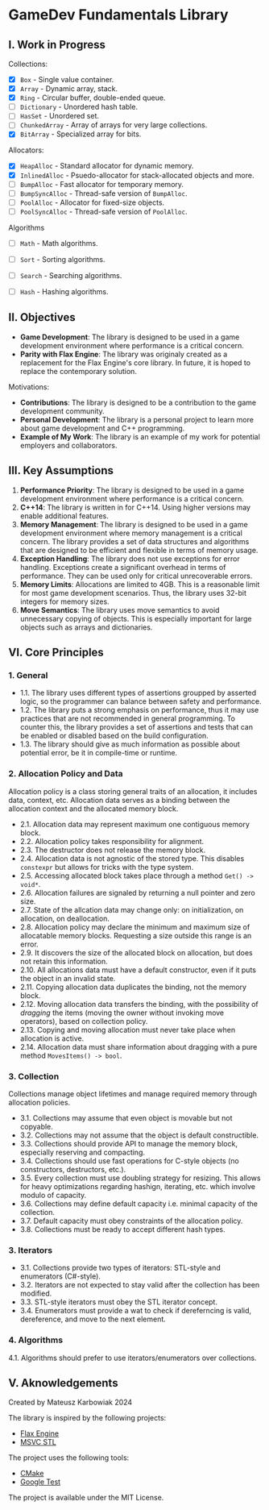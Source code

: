 # GameDev Fundamentals Library

## I. Work in Progress

Collections:

- [x] `Box` - Single value container.
- [x] `Array` - Dynamic array, stack.
- [x] `Ring` - Circular buffer, double-ended queue.
- [ ] `Dictionary` - Unordered hash table.
- [ ] `HasSet` - Unordered set.
- [ ] `ChunkedArray` - Array of arrays for very large collections.
- [x] `BitArray` - Specialized array for bits.

Allocators:

- [x] `HeapAlloc` - Standard allocator for dynamic memory.
- [x] `InlinedAlloc` - Psuedo-allocator for stack-allocated objects and more.
- [ ] `BumpAlloc` - Fast allocator for temporary memory.
- [ ] `BumpSyncAlloc` - Thread-safe version of `BumpAlloc`.
- [ ] `PoolAlloc` - Allocator for fixed-size objects.
- [ ] `PoolSyncAlloc` - Thread-safe version of `PoolAlloc`.

Algorithms

- [ ] `Math` - Math algorithms.
- [ ] `Sort` - Sorting algorithms.
- [ ] `Search` - Searching algorithms.
- [ ] `Hash` - Hashing algorithms.


## II. Objectives

- **Game Development**: The library is designed to be used in a game development environment where performance is a critical concern.
- **Parity with Flax Engine**: The library was originaly created as a replacement for the Flax Engine's core library. In future, it is hoped to replace the contemporary solution.

Motivations:

- **Contributions**: The library is designed to be a contribution to the game development community.
- **Personal Development**: The library is a personal project to learn more about game development and C++ programming.
- **Example of My Work**: The library is an example of my work for potential employers and collaborators.


## III. Key Assumptions

1. **Performance Priority**: The library is designed to be used in a game development environment where performance is a critical concern.
2. **C++14**: The library is written in for C++14. Using higher versions may enable additional features.
3. **Memory Management**: The library is designed to be used in a game development environment where memory management is a critical concern. The library provides a set of data structures and algorithms that are designed to be efficient and flexible in terms of memory usage.
4. **Exception Handling**: The library does not use exceptions for error handling. Exceptions create a significant overhead in terms of performance. They can be used only for critical unrecoverable errors.
5. **Memory Limits**: Allocations are limited to 4GB. This is a reasonable limit for most game development scenarios. Thus, the library uses 32-bit integers for memory sizes.
6. **Move Semantics**: The library uses move semantics to avoid unnecessary copying of objects. This is especially important for large objects such as arrays and dictionaries.


## VI. Core Principles

### 1. General

- 1.1. The library uses different types of assertions groupped by asserted logic, so the programmer can balance between safety and performance.
- 1.2. The library puts a strong emphasis on performance, thus it may use practices that are not recommended in general programming. To counter this, the library provides a set of assertions and tests that can be enabled or disabled based on the build configuration.
- 1.3. The library should give as much information as possible about potential error, be it in compile-time or runtime.

### 2. Allocation Policy and Data

Allocation policy is a class storing general traits of an allocation, it includes data, context, etc. Allocation data serves as a binding between the allocation context and the allocated memory block.

- 2.1. Allocation data may represent maximum one contiguous memory block.
- 2.2. Allocation policy takes responsibility for alignment.
- 2.3. The destructor does not release the memory block.
- 2.4. Allocation data is not agnostic of the stored type. This disables `constexpr` but allows for tricks with the type system.
- 2.5. Accessing allocated block takes place through a method `Get() -> void*`.
- 2.6. Allocation failures are signaled by returning a null pointer and zero size.
- 2.7. State of the allcation data may change only: on initialization, on allocation, on deallocation.
- 2.8. Allocation policy may declare the minimum and maximum size of allocatable memory blocks. Requesting a size outside this range is an error.
- 2.9. It discovers the size of the allocated block on allocation, but does not retain this information.
- 2.10. All allocations data must have a default constructor, even if it puts the object in an invalid state.
- 2.11. Copying allocation data duplicates the binding, not the memory block.
- 2.12. Moving allocation data transfers the binding, with the possibility of *dragging* the items (moving the owner without invoking move operators), based on collection policy.
- 2.13. Copying and moving allocation must never take place when allocation is active.
- 2.14. Allocation data must share information about dragging with a pure method `MovesItems() -> bool`.

### 3. Collection

Collections manage object lifetimes and manage required memory through allocation policies.

- 3.1. Collections may assume that even object is movable but not copyable.
- 3.2. Collections may not assume that the object is default constructible.
- 3.3. Collections should provide API to manage the memory block, especially reserving and compacting.
- 3.4. Collections should use fast operations for C-style objects (no constructors, destructors, etc.).
- 3.5. Every collection must use doubling strategy for resizing. This allows for heavy optimizations regarding hashign, iterating, etc. which involve modulo of capacity.
- 3.6. Collections may define default capacity i.e. minimal capacity of the collection.
- 3.7. Default capacity must obey constraints of the allocation policy.
- 3.8. Collections must be ready to accept different hash types.

### 3. Iterators

- 3.1. Collections provide two types of iterators: STL-style and enumerators (C#-style).
- 3.2. Iterators are not expected to stay valid after the collection has been modified.
- 3.3. STL-style iterators must obey the STL iterator concept.
- 3.4. Enumerators must provide a wat to check if dereferncing is valid, dereference, and move to the next element.

### 4. Algorithms

4.1. Algorithms should prefer to use iterators/enumerators over collections.


## V. Aknowledgements

Created by Mateusz Karbowiak 2024

The library is inspired by the following projects: 

- [Flax Engine](https://github.com/FlaxEngine/FlaxEngine)
- [MSVC STL](https://github.com/microsoft/STL)

The project uses the following tools:

- [CMake](https://cmake.org/)
- [Google Test](https://github.com/google/googletest)

The project is available under the MIT License.
